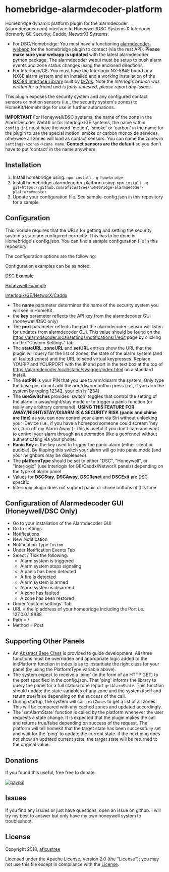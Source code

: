 # homebridge-alarmdecoder-platform

Homebridge dynamic platform plugin for the alarmdecoder (alarmdecoder.com) interface to Honeywell/DSC Systems & Interlogix (formerly GE Security, Caddx, NetworX) Systems.

* For DSC/Homebridge: You must have a functioning [alarmdecoder-webapp](https://www.alarmdecoder.com/wiki/index.php/AlarmDecoder_WebApp) for the homebridge plugin to contact (via the rest API). **Please make sure your webapp is updated** with the latest alarmdecoder python package. The alarmdecoder webui must be setup to push alarm events and zone status changes using the enclosed directions.
* For Interlogix/GE: You must have the Interlogix NX-584E board or a NX8E alarm system and an installed and a working installation of the [NX584 Interface Library](https://github.com/kk7ds/pynx584) built by [kk7ds](https://github.com/kk7ds). Note the *Interlogix branch was written for a friend and is fairly untested, please report any issues*

This plugin exposes the security system and any configured contact sensors or motion sensors (i.e., the security system's zones) to HomeKit/Homebridge for use in further automations.

**IMPORTANT** For Honeywell/DSC systems, the name of the zone in the AlarmDecoder WebUI  or for Interlogix/GE systems, the name within `config.ini` must have the word 'motion', 'smoke' or 'carbon' in the name for the plugin to use the special motion, smoke or carbon monoxide services, otherwise all zones will load as contact sensors. You can name the zones in `settings->zones->zone name`. **Contact sensors are the default** so you don't have to put 'contact' in the name anywhere.

## Installation

1. Install homebridge using: `npm install -g homebridge`
2. Install homebridge-alarmdecoder-platform using: `npm install -g git+https://github.com/aficustree/homebridge-alarmdecoder-platform#master`
3. Update your configuration file. See sample-config.json in this repository for a sample.

## Configuration

This module requires that the URLs for getting and setting the security system's state are configured correctly. This has to be done in Homebridge's config.json.
You can find a sample configuration file in this repository.

The configuration options are the following:

Configuration examples can be as noted:

[DSC Example](./sample-dsc-config.json)

[Honeywell Example](./sample-honeywell-config.json)

[Interlogix/GE/NetworX/Caddx](./sample-interlogix-config.json)

* The **name** parameter determines the name of the security system you will see in HomeKit.
* the **key** parameter reflects the API key from the alarmdecoder GUI (honeywell/DSC only)
* The **port** parameter reflects the port the alarmdecoder-sensor will listen for updates from alarmdecoder GUI. This value should be found on the https://alarmdecoder.local/settings/notifications/1/edit page by clicking on the "Custom Settings" tab.
* The **stateURL**, **zoneURL** and **setURL** entries show the URL that the plugin will query for the list of zones, the state of the alarm system (and all faulted zones) and the URL to send virtual keypresses. Replace YOURIP and YOURPORT with the IP and port in the text box at the top of https://alarmdecoder.local/static/swagger/index.html on a standard install.
* The **setPIN** is your PIN that you use to arm/disarm the system. Only type the base pin, do not add the arm/disarm button press (i.e., if you arm the system by typing 12342, your pin is 1234)
* The **useSwitches** provides 'switch' toggles that control the setting of the alarm in away/night/stay mode or to trigger a panic function (or really any arbitrary command). **USING THIS FEATURE FOR AWAY/NIGHT/STAY/DISARM IS A SECURITY RISK (panic and chime are fine)** as you can now control your alarm via Siri without unlocking your iDevice (i.e., if you have a homepod someone could scream 'hey siri, turn off my Alarm Away'). This is useful if you don't care and want to control your alarm through an automation (like a geofence) without authenticating via your phone.
* **Panic Key** is the key used to trigger the panic alarm (either silent or audible). By flipping this switch your alarm will go into panic mode (and your neighbors may be displeased).
* The **platformType** should be set to either "DSC", "Honeywell", or "Interlogix" (use Interlogix for GE/Caddx/NetworX panels) depending on the type of alarm panel
* Values for **DSCStay**, **DSCAway**, **DSCReset** and **DSCExit** are DSC specific
* Interlogix plugin does not support panic or chime buttons at this time

## Configuration of Alarmedecoder GUI (Honeywell/DSC Only)

* Go to your installation of the Alarmdecoder GUI
* Go to settings
* Notifications
* New Notification
* Notification Type `Custom`
* Under Notification Events Tab
* Select / Tick the following:
  * Alarm system is triggered
  * Alarm system stops signaling
  * A panic has been detected
  * A fire is detected
  * Alarm system is armed
  * Alarm system is disarmed
  * A zone has faulted
  * A zone has been restored
* Under 'custom settings' Tab
* URL = the ip address of your homebridge including the Port i.e. 127.0.0.1:8888
* Path = /
* Method = Post

## Supporting Other Panels

* An [Abstract Base Class](./alarmsystems/base.js) is provided to guide development. All three functions must be overridden and appropriate logic added to the initPlatform function in index.js as to instantiate the right class for your panel (by using the PlatformType variable above).
* The system expect to receive a 'ping' (in the form of an HTTP GET) to the port specified in the config.json. That 'ping' informs the library to query the panel for a full status/zone report `getAlarmState`. This function should update the state variables of any zone and the system itself and return true/false depending on the success of the call.
* During startup, the system will call `initZones` to get a list of all zones. This will be compared with any cached zones and updated accordingly.
* The 'setAlarmState' function is called by the platform whenever the user requests a state change. It is expected that the plugin makes the call and returns true/false depending on success of the request. The platform will tell homekit that the target state has been successfully set and wait for the 'ping' to update the current state. if the next ping does not show an updated current state, the target state will be returned to the original value.

## Donations

If you found this useful, free free to donate.

[![paypal](https://www.paypalobjects.com/en_US/i/btn/btn_donateCC_LG.gif)](https://www.paypal.com/cgi-bin/webscr?cmd=_donations&business=64GXC73EV4ANN&currency_code=USD&source=url)

## Issues

If you find any issues or just have questions, open an issue on github. I will try my best to answer but only have my own honeywell system to troubleshoot.

## License

Copyright 2018, [aficustree](https://github.com/aficustree)

Licensed under the Apache License, Version 2.0 (the "License"); you may not use this file except in compliance with the [License](./LICENSE).
